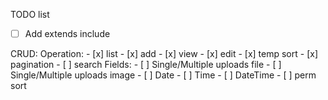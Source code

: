 TODO list


- [ ] Add extends include

CRUD:
	Operation:
		- [x] list
		- [x] add
		- [x] view
		- [x] edit
		- [x] temp sort
		- [x] pagination
		- [ ] search
	Fields:
		- [ ] Single/Multiple uploads file
		- [ ] Single/Multiple uploads image
		- [ ] Date
		- [ ] Time
		- [ ] DateTime
		- [ ] perm sort